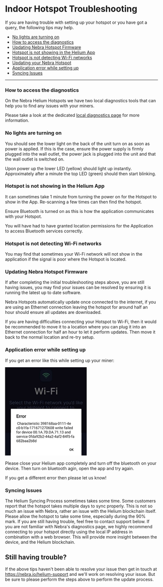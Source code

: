 # Indoor Hotspot Troubleshooting

If you are having trouble with setting up your hotspot or you have got a query, the following tips may help.





* [No lights are turning on](#no-lights-are-turning-on) 
* [How to access the diagnostics](#how-to-access-the-diagnostics) 
* [Updating Nebra Hotspot Firmware](#updating-nebra-hotspot-firmware)
* [Hotspot is not showing in the Helium App](#hotspot-is-not-showing-in-the-helium-app)
* [Hotspot is not detecting Wi-Fi networks](#hotspot-is-not-detecting-wi-fi-networks)
* [Updating your Nebra Hotspot](#updating-your-Nebra-Hotspot)
* [Application error while setting up](#application-error-while-setting-up)
* [Syncing Issues](#syncing-issues)

<hr>

### How to access the diagnostics


On the Nebra Helium Hotspots we have two local diagnostics tools that can help you to find any issues with your miners.
  
Please take a look at the dedicated [local diagnostics page](../handy-guides/local-diagnostics.md) for more information.



### No lights are turning on


You should see the lower light on the back of the unit turn on as soon as power is applied.
If this is the case, ensure the power supply is firmly plugged into the wall outlet, the power jack is plugged into the unit and that the wall outlet is switched on.

Upon power up the lower LED (yellow) should light up instantly. Approximately after a minute the top LED (green) should then start blinking.



### Hotspot is not showing in the Helium App


It can sometimes take 1 minute from turning the power on for the Hotspot to show in the App.
Re-scanning a few times can then find the hotspot.

Ensure Bluetooth is turned on as this is how the application communicates with your Hotspot.

You will have had to have granted location permissions for the Application to access Bluetooth services correctly.



### Hotspot is not detecting Wi-Fi networks

You may find that sometimes your Wi-Fi network will not show in the application if the signal is poor where the Hotspot is located.


### Updating Nebra Hotspot Firmware

If after completing the initial troubleshooting steps above, you are still having issues, you may find your issues can be resolved by ensuring it is running the latest up to date software.

Nebra Hotspots automatically update once connected to the internet, if you are using an Ethernet connection leaving the hotspot for around half an hour should ensure all updates are downloaded.

If you are having difficulties connecting your Hotspot to Wi-Fi, then it would be recommended to move it to a location where you can plug it into an Ethernet connection for half an hour to let it perform updates. Then move it back to the normal location and re-try setup.



### Application error while setting up


If you get an error like this while setting up your miner:

![Bluetooth Error](../media/photos/troubleshooting/bluetooth_error.jpg)

Please close your Helium app completely and turn off the bluetooth on your device. Then turn on bluetooth agin, open the app and try again. 

If you get a different error then please let us know!


### Syncing Issues


The Helium Syncing Process sometimes takes some time. Some customers report that the hotspot takes multiple days to sync properly. This is not so much an issue with Nebra, rather an issue with the Helium blockchain itself. Please allow the hotspot to take some time, especially during the 90% mark. If you are still having trouble, feel free to contact support below. If you are not familiar with Nebra's diagnostics page, we highly recommend connecting to your hotspot directly using the local IP address in combination with a web browser. This will provide more insight between the device, and the Helium blockchain.


## Still having trouble?

If the above tips haven't been able to resolve your issue then get in touch at https://nebra.io/helium-support and we'll work on resolving your issue. But be sure to please perform the steps above to perform the update process.
